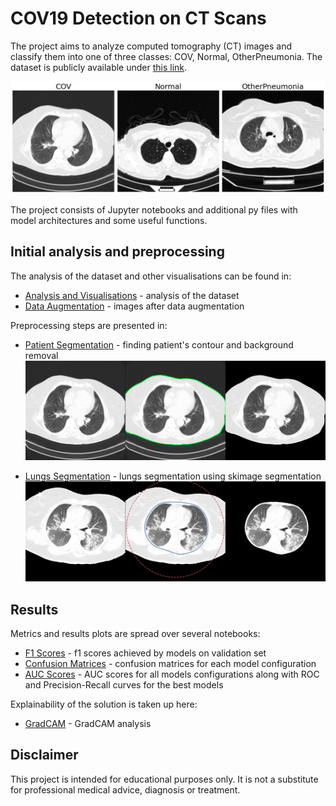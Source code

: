 # COV19 Detection on CT Scans

The project aims to analyze computed tomography (CT) images and classify them into one of three classes: COV, Normal, OtherPneumonia. The dataset is publicly available under [this link](https://github.com/m2dgithub/CT-COV19).

![one example from each class](images/classes.png)

The project consists of Jupyter notebooks and additional py files with model architectures and some useful functions.

## Initial analysis and preprocessing

The analysis of the dataset and other visualisations can be found in:

* [Analysis and Visualisations](notebooks/Analysis-Visualisations.ipynb) - analysis of the dataset
* [Data Augmentation](notebooks/Data-Augmentation.ipynb) - images after data augmentation

Preprocessing steps are presented in:

* [Patient Segmentation](notebooks/Background-Removal.ipynb) - finding patient's contour and background removal
![original image, patient contour and image with removed background](images/body&#32;contour.png)

* [Lungs Segmentation](notebooks/Skimage-Lungs-Segmentation.ipynb) - lungs segmentation using skimage segmentation
![lungs contour and segmented lungs](images/skimage&#32;active&#32;contour.png)

## Results

Metrics and results plots are spread over several notebooks:

* [F1 Scores](notebooks/F1-Scores.ipynb) - f1 scores achieved by models on validation set
* [Confusion Matrices](notebooks/Confusion-Matrices.ipynb) - confusion matrices for each model configuration
* [AUC Scores](notebooks/AUC-Scores.ipynb) - AUC scores for all models configurations along with ROC and Precision-Recall curves for the best models

Explainability of the solution is taken up here:

* [GradCAM](notebooks/GradCAM.ipynb) - GradCAM analysis

## Disclaimer

This project is intended for educational purposes only. It is not a substitute for professional medical advice, diagnosis or treatment. 
